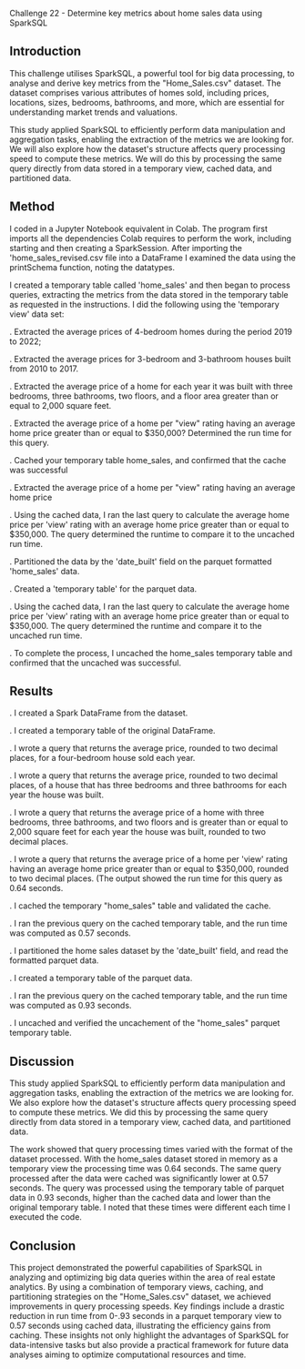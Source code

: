 Challenge 22 - Determine key metrics about home sales data using SparkSQL

## Introduction
This challenge utilises SparkSQL, a powerful tool for big data processing, to analyse and derive key metrics from the "Home_Sales.csv" dataset. The dataset comprises various attributes of homes sold, including prices, locations, sizes, bedrooms, bathrooms, and more, which are essential for understanding market trends and valuations.

This study applied SparkSQL to efficiently perform data manipulation and aggregation tasks, enabling the extraction of the metrics we are looking for. We will also explore how the dataset's structure affects query processing speed to compute these metrics. We will do this by processing the same query directly from data stored in a temporary view, cached data, and partitioned data.

## Method
I coded in a Jupyter Notebook equivalent in Colab. The program first imports all the dependencies Colab requires to perform the work, including starting and then creating a SparkSession. After importing the 'home_sales_revised.csv file into a DataFrame I examined the data using the printSchema function, noting the datatypes.

I created a temporary table called 'home_sales' and then began to process queries, extracting the metrics from the data stored in the temporary table as requested in the instructions. I did the following using the 'temporary view' data set:

. Extracted the average prices of 4-bedroom homes during the period 2019 to 2022;

. Extracted the average prices for 3-bedroom and 3-bathroom houses built from  2010 to 2017. 

. Extracted the average price of a home for each year it was built with three bedrooms, three bathrooms, two floors, and a floor area greater than or equal to 2,000 square feet.

. Extracted the average price of a home per "view" rating having an average home price greater than or equal to $350,000? Determined the run time for this query.

. Cached your temporary table home_sales, and confirmed that the cache was successful

. Extracted the average price of a home per "view" rating having an average home price 

. Using the cached data, I ran the last query to calculate the average home price per  'view' rating with an average home price greater than or equal to $350,000. The query determined the runtime to compare it to the uncached run time.
 
. Partitioned the data by the 'date_built' field on the parquet formatted 'home_sales' data.

. Created a 'temporary table' for the parquet data.

. Using the cached data, I ran the last query to calculate the average home price per  'view' rating with an average home price greater than or equal to $350,000. The query determined  the runtime and compare it to the uncached run time.

. To complete the process, I uncached the home_sales temporary table and confirmed that the uncached was successful.

## Results
. I created a Spark DataFrame from the dataset.

. I created a temporary table of the original DataFrame.

. I wrote a query that returns the average price, rounded to two decimal places, for a four-bedroom house sold each year.

. I wrote a query that returns the average price, rounded to two decimal places, of a house that has three bedrooms and three bathrooms for each year the house was built.

. I wrote a query that returns the average price of a home with three bedrooms, three bathrooms, and two floors and is greater than or equal to 2,000 square feet for each year the house was built, rounded to two decimal places.

. I wrote a query that returns the average price of a home per 'view' rating having an average home price greater than or equal to $350,000, rounded to two decimal places. (The output showed the run time for this query as 0.64 seconds.

. I cached the temporary "home_sales" table and validated the cache.

. I ran the previous query on the cached temporary table, and the run time was computed as 0.57 seconds.

. I partitioned the home sales dataset by the 'date_built' field, and read the formatted parquet data.

. I created a temporary table of the parquet data.

. I ran the previous query on the cached temporary table, and the run time was computed as 0.93 seconds.

. I uncached and verified the uncachement of the "home_sales" parquet temporary table.

## Discussion
This study applied SparkSQL to efficiently perform data manipulation and aggregation tasks, enabling the extraction of the metrics we are looking for. We also explore how the dataset's structure affects query processing speed to compute these metrics. We did this by processing the same query directly from data stored in a temporary view, cached data, and partitioned data.

The work showed that query processing times varied with the format of the dataset processed. With the home_sales dataset stored in memory as a temporary view the processing time was 0.64 seconds. The same query processed after the data were cached was significantly lower at 0.57 seconds. The query was processed using the temporary table of parquet data in 0.93 seconds, higher than the cached data and lower than the original temporary table. I noted that these times were different each time I executed the code.
 
## Conclusion
This project demonstrated the powerful capabilities of SparkSQL in analyzing and optimizing big data queries within the area of real estate analytics. By using a combination of temporary views, caching, and partitioning strategies on the "Home_Sales.csv" dataset, we achieved improvements in query processing speeds. Key findings include a drastic reduction in run time from 0-.93 seconds in a parquet temporary view to 0.57 seconds using cached data, illustrating the efficiency gains from caching. These insights not only highlight the advantages of SparkSQL for data-intensive tasks but also provide a practical framework for future data analyses aiming to optimize computational resources and time.
